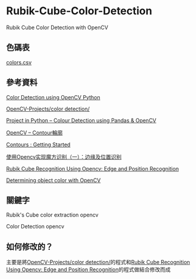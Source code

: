 # Rubik-Cube-Color-Detection
Rubik Cube Color Detection with OpenCV

## 色碼表
[colors.csv](https://raw.githubusercontent.com/GeekyPRAVEE/OpenCV-Projects/master/color%20detection/colors.csv)

## 參考資料

[Color Detection using OpenCV Python](https://medium.com/programming-fever/color-detection-using-opencv-python-6eec8dcde8c7)

[OpenCV-Projects/color detection/](https://github.com/GeekyPRAVEE/OpenCV-Projects/tree/master/color%20detection)

[Project in Python – Colour Detection using Pandas & OpenCV](https://data-flair.training/blogs/project-in-python-colour-detection/)

[OpenCV – Contour輪廓](https://chtseng.wordpress.com/2016/12/05/opencv-contour%E8%BC%AA%E5%BB%93/)

[Contours : Getting Started](https://opencv-python-tutroals.readthedocs.io/en/latest/py_tutorials/py_imgproc/py_contours/py_contours_begin/py_contours_begin.html#how-to-draw-the-contours)

[使用Opencv实现魔方识别（一）：边缘及位置识别](https://blog.csdn.net/u010841775/article/details/98367173)

[Rubik Cube Recognition Using Opencv: Edge and Position Recognition](https://programmer.help/blogs/rubik-cube-recognition-using-opencv-edge-and-position-recognition.html)

[Determining object color with OpenCV](https://www.pyimagesearch.com/2016/02/15/determining-object-color-with-opencv/)

## 關鍵字
Rubik's Cube color extraction opencv

Color Detection opencv

## 如何修改的？
主要是將[OpenCV-Projects/color detection/](https://github.com/GeekyPRAVEE/OpenCV-Projects/tree/master/color%20detection)的程式和[Rubik Cube Recognition Using Opencv: Edge and Position Recognition](https://programmer.help/blogs/rubik-cube-recognition-using-opencv-edge-and-position-recognition.html)的程式做結合修改而成
